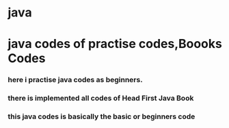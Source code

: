 # java
<h1>java codes of practise codes,Boooks Codes</h>

<h3>here i practise java codes as beginners.</h3>
<h3>there is implemented all codes of Head First Java Book</h3>

<h3>this java codes is basically the basic or beginners code</h3> 

